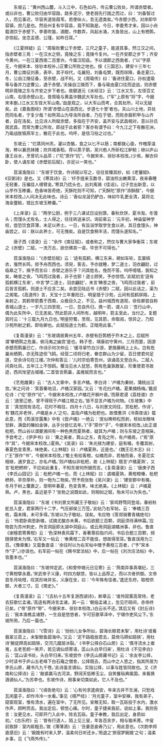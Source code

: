 <!-- { "loadSidebar": true } -->
　　东坡云：“黄州西山麓，斗入江中，石色如丹，传云曹公败处，所谓赤壁者。或曰非也，曹公败归由华容路，路多泥泞，使老弱先行践之而过，曰：‘刘备智过人，而见事迟，华容夹道皆葭苇，若使纵火，吾无遗类矣。’今赤壁少西，对岸即华容镇，庶几是也。然岳州复有华容县，竟不知孰是。今日，李委秀才来，因以小舟载酒饮于赤壁下。李善吹笛，酒酣，作数弄，风起水涌，大鱼皆出，山上有栖鹘，亦惊起。坐念孟德、公瑾，如昨日耳。”

　　《江夏辨疑》云：“周瑜败曹公于赤壁，三尺之童子，能道其事，然江汉之间，指赤壁者三焉：一在汉水之侧，竟陵之东；竟陵今复州。一在齐安郡之步下；齐安今黄州。一在江夏西南二百里许。今属汉阳县。予以谓郡之西南者，(“以”字原无，今据宋本、徐钞本校补。)正曹公所败之地也。按《三国志》，建安十三年七月，曹公南征刘表，表卒，其子琮代，屯襄阳，刘备屯樊，既而琮降，备走夏口，冬，公自江陵征备，至赤壁，战不利。又《周瑜传》曰：‘备进住夏口，孙权遣瑜等与备并力逆曹公，遇于赤壁。’夫操自江陵而下，备与瑜由夏口往而逆战，则赤壁明非竟陵之东与齐安之步下者也。故郦道元《水经注》云：‘江水又东，左径百丈山南，右径赤壁山北，昔周瑜与黄盖诈魏武大军处也。(“军”上原有“将”字，今据宋本删。)江水又东径大军山南。’由是观之，以大军山而考，合其处所，可以无疑矣。此《嘉鱼图经》所谓‘赤壁山在县西北，步道七十里’者也。夫山川土地，异处而同名者，宁复少哉？如熊耳山为导洛所自者，乃在于虢，而败赤眉积甲与山齐者，自在洛矣。比见诗人所赋赤壁，多指在于齐安，盖齐安与武昌相对，意以孙氏居武昌，而常为曹公所攻，即战于此者邪？客亦有谓予曰：今九江之下有散花洲，乃瑜战胜犒燕军士，散花于此也。呜呼，是信习俗之过也。”

　　东坡云：“烂蒸同州羔，灌以杏酪，食之以匕不以筋；南都拨心面，作槐芽温淘，糁以襄邑抹猪；炊共城香稻，荐以蒸子鹅，吴兴庖人所斫松江鲈鲙；继以庐山康王谷水，烹曾坑斗品茶；(“坑”原作“抗”，今据宋本、徐钞本校改。)少焉，解衣仰卧，使人诵东坡《赤壁前后赋》，亦足以一笑也。”

　　苕溪渔隐曰：“东坡于饮食，作诗赋以写之，往往皆臻其妙，如《老饕赋》、《豆粥诗》是也。又《寒具诗》云：‘纤手搓来玉数寻，碧油煎出嫩黄深，夜来春睡无轻重，压褊佳人缠臂金。’寒具乃捻头也，出刘禹锡《佳话》。过子忽出新意，以山芋作玉糁羹，色香味皆奇绝，天酥陀则不可知，(“天酥陀”原作“添酥酲”，今据宋本校改。)人间决无此味也。诗云：‘香似龙涎仍酽白，味如牛乳更全清，莫将北海金虀鲙，错比东坡玉糁羹。’”

　　《上庠录》云：“两学公厨，例于三八课试日设别馔，春秋炊饼，夏冷淘，冬馒头；而馒头尤有名，士人得之，往往转送亲识。询前辈云：‘元丰初，神庙留神学校，尝恐饮食菲薄，未足以养士。一日，有旨诣学取学生食以进，其日食馒头，神庙尝之，曰：朕以此养士，可无愧矣。自是饮食稍丰洁，而馒头遂知名。’”

　　唐子西《语录》云：“余作《南征赋》，或者称之，然仅与曹大家争衡耳；东坡之《赤壁》二赋，一洗万古，欲仿佛其一语，毕世不可得也。”

　　苕溪渔隐曰：“《赤壁后赋》云：‘适有孤鹤，横江东来，翅如车轮，玄裳缟衣，戛然长鸣，掠予舟而西也。须臾，客去，予亦就睡，梦二道士，羽衣翩跹，过临皋之下，揖予而言曰：赤壁之游乐乎？问其姓名，俛而不答。呜呼噫嘻，我知之矣，畴昔之夜，飞鸣而过我者，非子也邪！道士顾笑，予亦惊悟。’此赋初言‘适有孤鹤横江东来’，中言‘梦二道士，羽衣翩跹’，末言‘畴昔之夜，飞鸣而过我者’，前后皆言孤鹤，则道士不应言二矣。余尝见陆远书《赤壁》二赋，因以此诘之，渠为之阁笔。《高道传》言，天宝十三年重阳日，明皇猎于沙苑，云间有孤鹤徘翔，上亲射之，其鹤带箭翥于西南，众极目久之，不见。益州城西有道观，徐佐卿尝自称青城山道士，一岁凡三四至观，一日，忽自外归，携一箭，谓人曰：‘吾行山中，偶为此矢所中，已无恙矣。’然此箭非人间所有，越明年，箭主至此，当付之。复题其时云：‘十三载九月九日也。’明皇狩蜀，至观，见其箭，命取阅，惊异之，乃知沙苑所射之鹤，即佐卿也。此赋指道士为鹤，正暗用此事。”

　　《复斋漫录》云：“东坡谪居黄州五年，赤壁有巨鹘栖于乔木之上，后赋所谓‘攀栖鹘之危巢，俯冯夷之幽宫’是也。韩子苍，靖康初守黄州，三月而罢，因游赤壁而鹘巢已亡，作诗示何次仲云：‘缓寻翠竹白沙游，更挽藤梢上上头。岂有危巢尚栖鹘，亦无陈迹但飞鸥。经营二顷将归老，眷恋群山为少留，百日使君何足道，空余诗句在江楼。’次仲和答云：‘儿时宗伯寄吾州，讽诵高文至白头。二赋人间真吐凤，五年江上不惊鸥。蟹当见水人犹怒，鹘有危巢孰敢留，珍重使君寻故迹，西风怅望古城楼。’二首皆言鹘巢，盖推赋而言也。”

　　《艺苑雌黄》云：“古人文章中，多言卢橘。李白诗：‘卢橘为秦树，蒲桃出汉宫。’宋之问诗：‘芙蓉秦地沼，卢橘汉家园。’又云：‘冬花扫卢橘，夏果摘杨梅。’戴叔伦诗：(“伦”原作“论”，今据宋本校改。)‘卢橘花开枫叶衰。’而蔡君谟《荔枝谱》亦云：‘道里辽绝，曾不得班于卢橘江橙之右。’皆不显言卢橘为何物。《东坡集》中言：‘真觉院有洛花，花时不暇往，四月十八日，与刘景文同往，赏枇杷，作诗’，有‘魏花非老伴，卢橘是乡人’之句，盖指卢橘为枇杷也。故僧惠洪《冷斋夜话》载此意，而《筠溪甘露集》中有《尝卢橘》一绝云：‘皮似椑柿松而剥，核如龙眼味甘鲜，满盘的皪如金弹，丛手分尝忆去年。’(“手”原作“子”，今据宋本校改。)此正谓枇杷。然山谷以谓夔湘间有一种色黑而夏熟者，疑其为卢橘；则与东坡之意相戾。予尝考之，《伊尹书》曰：‘果之美者，箕山之东，青凫之所，有卢橘焉，(“焉”原作“其”，今据宋本校改。)夏熟。’《吴录》曰：‘朱光禄为建安，庭有橘，冬覆其树，春夏色变青黑，味绝美，《上林赋》曰：卢橘夏熟，近是也。’《魏王花木志》曰：(“王”原作“书”，今据宋本校改。)‘蜀土有给客橙，似橘而非，若柚而香，冬夏花实相继，通岁食之，亦名卢橘。’则卢橘似非枇杷，故《上林赋》既言‘卢橘夏熟’，又言‘枇杷橪柿’，不应如此重复，不知东坡何所据而言。《复斋漫录》云：‘唐庚子西《李氏山园记》云：枇杷卢橘一也，而《上林赋》曰：虞橘夏熟，黄柑橙榛，枇杷橪柿，亭奈厚朴。则一物为二物矣。’然予观张勃《吴兴录》云：‘建安郡中有橘，冬月于树上覆裹之，至明年春夏，色变青黑，味尤绝美。《上林赋》云：卢橘夏熟。卢，黑也，盖近是乎？’张勃之说既如此，则相如之赋，殆未可以为失也。”

　　苕溪渔隐曰：“东坡《书刘景文所藏王子敬帖》云：‘家鸡野骛同登俎，春蚓秋蛇总入奁，君家两行十二字，气压邺侯三万签。’此帖乃右军帖，云：‘奉橘三百枚，霜未降，未可多得。’东坡以为子敬帖，误矣。韦应物《答郑骑曹青橘绝句》云：‘怜君卧病思新橘，试摘尤酸亦未黄，书后欲题三百颗，洞庭须待满林霜。’应物尝为苏州刺史，所言洞庭即太湖中洞庭山，或云用洞庭湖橘洲事，非也。鲁直《谢檀君寄黄柑》云：‘色深林表风霜下，香著尊前指爪间，书后合题三百颗，频随驿使未为悭。’右军又一帖云：‘奉黄柑二百不能佳，想故得至耳。’鲁直误用为三百。《豫章集》又载鲁直语：‘余往时以为右军帖中赠予黄柑三百者，(“予”宋本作“子”。)亦误也。右军前一帖在《赐书堂法帖》中，后一帖在《刘次庄法帖》中，皆墨本也。’”

　　苕溪渔隐曰：“东坡帅定武，《和曾仲锡元日见寄》云：‘燕南异事真堪纪，三寸黄柑擘永嘉。’宋武帝子义康，时四方献馈，皆以上品荐之，而以次者供御。文帝尝冬月啖柑，叹其形味并劣，义康在坐，曰：‘今年殊有佳者。’遣还东府，取柑供御，大者三寸。见《南史》。”

　　《复斋漫录》云：“《去杭十五年复游西湖诗》，断章云：‘谁怜寂寞高常侍，老去狂歌忆孟诸。’高适有两诗言孟诸，其一云：‘朝临孟诸上，忽见芒砀间，赤帝终已矣，(“帝”原作“带”，今据宋本、徐钞本校改。)白云长不还。’其后又有《封丘诗》云：‘我本渔樵孟诸野，一生自是悠悠者，乍可狂歌草泽中，宁堪作吏风尘下。’东坡所用，乃后一篇也。”

　　苕溪渔隐曰：“《雪诗》云：‘纷纷儿女争所似，碧海长鲸君未掣’，用杜诗‘或看翡翠兰苕上，未掣鲸鱼碧海中。’又云：‘泥干路稳放君去，莫倚马蹄如踣铁’，用杜诗‘腕促蹄高如踣铁，交河几蹴层冰裂。’《书李公择白石山房》云：‘偶寻流水上崔嵬，五老苍颜一笑开，若见谪仙烦寄语，匡山头白早归来’，用杜诗《不见李白》云：‘匡山读书处，头白早归来。’东坡尝作《李氏山房藏书记》云：‘余友李公择，少时读书于庐山五老峰下白石庵之僧舍，公择既去，而山中之人思之，指其所居为李氏山房，藏书凡九千卷。’此诗虽言谪仙，实指公择，以事与姓皆同故也。又《济南和公择诗》云：‘敝裘羸马古河滨，野阔天低糁玉尘，自笑餐毡典属国，来看换酒谪仙人。’为苏李也。东坡作诗，用事亲切类如此，它人不及也。”

　　苕溪渔隐曰：“《谒告绝句》云：‘心有何求遣病安，年来古井不生澜，只愁戏瓦闲童子，却作冷冷一水看。’事见《楞严经》：‘月光童子，室中安禅，我有弟子，窥窗观室，惟有清水，遍在室中，了无所见。宣稚无知，取一瓦砾投于水内，激水作声，顾盻而去。我出定后，顿觉心痛。尔时，童子捷来我前，说如上事。我则告言：汝更见水，可即开门入此中，除去瓦砾。童子奉教，我后出定，身质如初。’《古乐府》云：‘昔有行道人，陌上见三叟，年各百余岁，相与锄禾莠。中叟前致辞：室内妪粗丑。’故《薄薄酒》云：‘丑妻恶妾寿乃公’，用此意也。《次韵李邦直感旧》云：‘婉娩有时来入梦，温柔何日听还乡。’用退之‘旅宿梦婉娩’之句；温柔乡事，见《飞燕外传》。”

